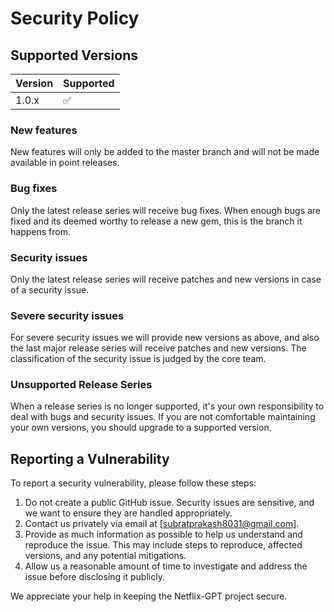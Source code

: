 # Security Policy

## Supported Versions

| Version | Supported          |
| ------- | ------------------ |
| 1.0.x   | :white_check_mark: |


### New features

New features will only be added to the master branch and will not be made available in point releases.

### Bug fixes

Only the latest release series will receive bug fixes. When enough bugs are fixed and its deemed worthy to release a new gem, this is the branch it happens from.

### Security issues

Only the latest release series will receive patches and new versions in case of a security issue.

### Severe security issues

For severe security issues we will provide new versions as above, and also the last major release series will receive patches and new versions. The classification of the security issue is judged by the core team.

### Unsupported Release Series

When a release series is no longer supported, it's your own responsibility to deal with bugs and security issues. If you are not comfortable maintaining your own versions, you should upgrade to a supported version.

## Reporting a Vulnerability

To report a security vulnerability, please follow these steps:

1. Do not create a public GitHub issue. Security issues are sensitive, and we want to ensure they are handled appropriately.
2. Contact us privately via email at [subratprakash8031@gmail.com].
3. Provide as much information as possible to help us understand and reproduce the issue. This may include steps to reproduce, affected versions, and any potential mitigations.
4. Allow us a reasonable amount of time to investigate and address the issue before disclosing it publicly.

We appreciate your help in keeping the Netflix-GPT project secure.
